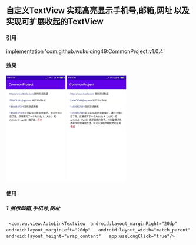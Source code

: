 ## 自定义TextView 实现高亮显示手机号,邮箱,网址 以及实现可扩展收起的TextView

#### 引用

implementation 'com.github.wukuiqing49:CommonProject:v1.0.4'

#### 效果
<p>
<img src="imgs/defult.jpg" width="32%">
<img src="imgs/open.jpg" width="32%">
</p>

#### 使用

##### 1.展示邮箱,手机号,网址
 ` ` `
 <com.wu.view.AutoLinkTextView 
   android:layout_marginRight="20dp"  
   android:layout_marginLeft="20dp"  
   android:layout_width="match_parent"  
   android:layout_height="wrap_content"  
   app:useLongClick="true"/>   
 ` ` `

 








